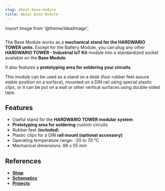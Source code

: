 ```yaml
---
slug: about-base-module
title: About Base Module
---
```

import Image from '@theme/IdealImage';

<div class="container">
  <div class="row">
    <div class="col col--4">
      <div><Image img={require('./base-module.png')} /></div>
    </div>
    <div class="col col--6">
      <p>
        The Base Module works as a <b>mechanical stand for the HARDWARIO TOWER units</b>. Except for the Battery Module, you can plug any other <b>HARDWARIO TOWER - Industrial IoT Kit</b> module into a standardized socket available on the <b>Base Module</b>.
      </p>
      <p>
        It also features a <b>prototyping area for soldering your circuits</b>.
      </p>
      <p>
        This module can be used as a stand on a desk (four rubber feet assure stable position on a surface), mounted on a DIN rail using special plastic clips, or it can be put on a wall or other vertical surfaces using double-sided tape.
      </p>
    </div>
  </div>
</div>

## Features
- Useful stand for the **HARDWARIO TOWER modular system**
- <b>Prototyping area for soldering</b> custom circuits
- Rubber feet (**included**)
- Plastic clips for a DIN **rail mount (optional accessory)**
- Operating temperature range: -20 to 70 °C
- Mechanical dimensions: 88 x 55 mm

## References
- [**Shop**](https://shop.hardwario.com/base-module/)
- [**Schematics**](https://github.com/hardwario/bc-hardware/tree/master/out/bc-module-base)
- [**Projects**](https://www.hackster.io/hardwario/projects?part_id=73844)

